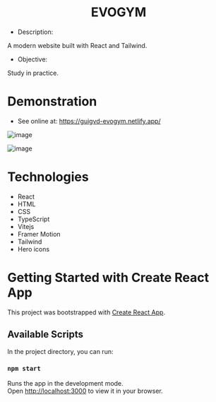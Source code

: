 <h1 align="center">EVOGYM</h1> 

- Description:

A modern website built with React and Tailwind.

- Objective:

Study in practice.

# Demonstration

- See online at: https://guigvd-evogym.netlify.app/

![image](https://user-images.githubusercontent.com/100156111/209742159-19038e38-d2fb-4540-9e03-234a5715815f.png)

![image](https://user-images.githubusercontent.com/100156111/209742186-8a6a568d-c975-42e3-adb8-8bf9badfbd91.png)


# Technologies

- React
- HTML
- CSS
- TypeScript
- Vitejs
- Framer Motion
- Tailwind
- Hero icons


# Getting Started with Create React App

This project was bootstrapped with [Create React App](https://github.com/facebook/create-react-app).

## Available Scripts

In the project directory, you can run:

### `npm start`

Runs the app in the development mode.\
Open [http://localhost:3000](http://localhost:3000) to view it in your browser.
